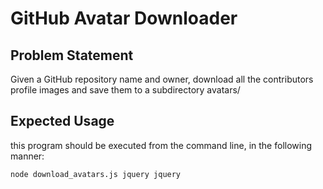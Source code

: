# GitHub Avatar Downloader

## Problem Statement

Given a GitHub repository name and owner, download all the contributors profile images and save them to a subdirectory avatars/

## Expected Usage
this program should be executed from the command line, in the following manner:

`node download_avatars.js jquery jquery`
